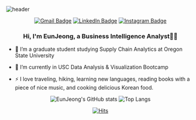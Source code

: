 ![header](https://capsule-render.vercel.app/api?type=waving&height=150)
<div align="center">
 
  <div align=center>
  
[![Gmail Badge](https://img.shields.io/badge/Gmail-d14836?style=flat-square&logo=Gmail&logoColor=white&align=&link=mailto:hej6853@gmail.com)](mailto:hej6853@gmail.com)
[![LinkedIn Badge](https://img.shields.io/badge/-LinkedIn-2a7bdd?style=flat-square&logo=LinkedIn&logoColor=white&Align=50&link=https://www.linkedin.com/in/eunjeongheo/)](https://www.linkedin.com/in/eunjeongheo/)
[![Instagram Badge](https://img.shields.io/badge/-Instagram-dd2a7b?style=flat-square&al&logo=instagram&logoColor=white&Align=50&link=https://www.instagram.com/revlisjeong/)](https://www.instagram.com/revlisjeong/)

</div>
 

### <div align="center">Hi, I'm EunJeong, a Business Intelligence Analyst👨‍💻 </div>  


<div align="left">

- 🔭 I’m a graduate student studying Supply Chain Analytics at Oregon State University 

- 🌱 I’m currently in USC Data Analysis & Visualization Bootcamp 

- ⚡ I love traveling, hiking, learning new languages, reading books with a piece of nice music, and cooking delicious Korean food.   
  
  </div>  




 <div align=center>

![EunJeong's GitHub stats](https://github-readme-stats.vercel.app/api?username=hej6853&theme=dracula&show_icons=true) 
![Top Langs](https://github-readme-stats.vercel.app/api/top-langs/?username=hej6853&layout=compact&bg_color=282a36&title_color=ff6e96&text_color=f8f8f2)

</div>




 <div align=center>

[![Hits](https://hits.seeyoufarm.com/api/count/incr/badge.svg?url=https%3A%2F%2Fgithub.com%2Fgjbae1212%2Fhitcounter&count_bg=%23DB9FFF&title_bg=%237A598E&icon=civicrm.svg&fontAlign=70&icon_color=%23E7E7E7&title=hits&edge_flat=false)](https://hits.seeyoufarm.com)

</div>
